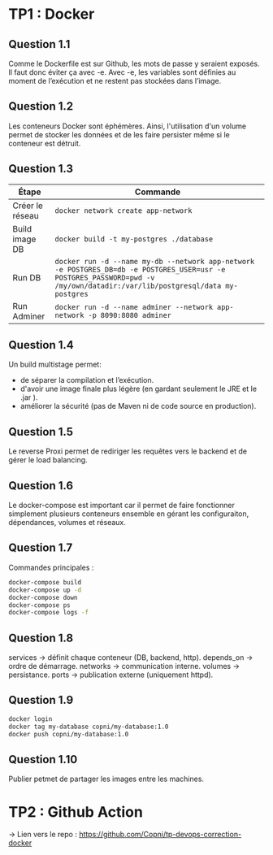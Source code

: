 # TP1 : Docker
## Question 1.1
Comme le Dockerfile est sur Github, les mots de passe y seraient exposés. Il faut donc éviter ça avec -e. Avec -e, les variables sont définies au moment de l’exécution et ne restent pas stockées dans l’image.
## Question 1.2
Les conteneurs Docker sont éphémères. Ainsi, l'utilisation d'un volume permet de stocker les données et de les faire persister même si le conteneur est détruit.
## Question 1.3
| Étape           | Commande                                                                                                                                                                   |
| --------------- | -------------------------------------------------------------------------------------------------------------------------------------------------------------------------- |
| Créer le réseau | `docker network create app-network`                                                                                                                                        |
| Build image DB  | `docker build -t my-postgres ./database`                                                                                                                                   |
| Run DB          | `docker run -d --name my-db --network app-network -e POSTGRES_DB=db -e POSTGRES_USER=usr -e POSTGRES_PASSWORD=pwd -v /my/own/datadir:/var/lib/postgresql/data my-postgres` |
| Run Adminer     | `docker run -d --name adminer --network app-network -p 8090:8080 adminer`                                                                                                  |
## Question 1.4
Un build multistage permet:
- de séparer la compilation et l’exécution.
- d'avoir une image finale plus légère (en gardant seulement le JRE et le .jar ).
- améliorer la sécurité (pas de Maven ni de code source en production).
## Question 1.5
Le reverse Proxi permet de rediriger les requêtes vers le backend et de gérer le load balancing.
## Question 1.6
Le docker-compose est important car il permet de faire fonctionner simplement plusieurs conteneurs ensemble en gérant les configuraiton, dépendances, volumes et réseaux.
## Question 1.7
Commandes principales :
```bash
docker-compose build
docker-compose up -d
docker-compose down
docker-compose ps
docker-compose logs -f
```
## Question 1.8
services → définit chaque conteneur (DB, backend, http).
depends_on → ordre de démarrage.
networks → communication interne.
volumes → persistance.
ports → publication externe (uniquement httpd).
## Question 1.9
```bash
docker login
docker tag my-database copni/my-database:1.0
docker push copni/my-database:1.0
```
## Question 1.10
Publier petmet de partager les images entre les machines.
# TP2 : Github Action
-> Lien vers le repo : https://github.com/Copni/tp-devops-correction-docker



